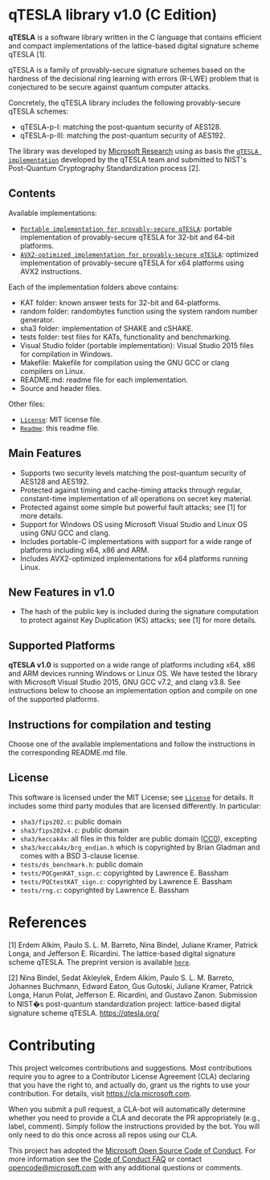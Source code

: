 
# qTESLA library v1.0 (C Edition)

**qTESLA** is a software library written in the C language that contains efficient and compact implementations of the lattice-based digital signature scheme qTESLA [1]. 

qTESLA is a family of provably-secure signature schemes based on the hardness of the decisional ring learning with errors (R-LWE) problem that is conjectured to be secure against quantum computer attacks.

Concretely, the qTESLA library includes the following provably-secure qTESLA schemes:

* qTESLA-p-I: matching the post-quantum security of AES128.
* qTESLA-p-III: matching the post-quantum security of AES192.

The library was developed by [Microsoft Research](http://research.microsoft.com/) using as basis the [`qTESLA implementation`](https://github.com/qtesla/qTesla) developed by the qTESLA team and submitted to NIST's Post-Quantum Cryptography Standardization process [2].

## Contents

Available implementations:

* [`Portable implementation for provably-secure qTESLA`](provably_secure/portable/): portable implementation of provably-secure qTESLA for 32-bit and 64-bit platforms. 
* [`AVX2-optimized implementation for provably-secure qTESLA`](provably_secure/avx2/): optimized implementation of provably-secure qTESLA for x64 platforms using AVX2 instructions.

Each of the implementation folders above contains:

* KAT folder: known answer tests for 32-bit and 64-platforms.
* random folder: randombytes function using the system random number generator.
* sha3 folder: implementation of SHAKE and cSHAKE.  
* tests folder: test files for KATs, functionality and benchmarking.  
* Visual Studio folder (portable implementation): Visual Studio 2015 files for compilation in Windows.
* Makefile: Makefile for compilation using the GNU GCC or clang compilers on Linux. 
* README.md: readme file for each implementation.
* Source and header files.

Other files:

* [`License`](LICENSE): MIT license file.
* [`Readme`](README.md): this readme file.

## Main Features

- Supports two security levels matching the post-quantum security of AES128 and AES192.
- Protected against timing and cache-timing attacks through regular, constant-time implementation of 
  all operations on secret key material.
- Protected against some simple but powerful fault attacks; see [1] for more details.
- Support for Windows OS using Microsoft Visual Studio and Linux OS using GNU GCC and clang.     
- Includes portable-C implementations with support for a wide range of platforms including x64, x86 and ARM. 
- Includes AVX2-optimized implementations for x64 platforms running Linux. 

## New Features in v1.0

- The hash of the public key is included during the signature computation to protect against Key Duplication (KS)
  attacks; see [1] for more details. 

## Supported Platforms

**qTESLA v1.0** is supported on a wide range of platforms including x64, x86 and ARM devices running Windows 
or Linux OS. We have tested the library with Microsoft Visual Studio 2015, GNU GCC v7.2, and clang v3.8.
See instructions below to choose an implementation option and compile on one of the supported platforms.

## Instructions for compilation and testing

Choose one of the available implementations and follow the instructions in the corresponding README.md file.

## License

This software is licensed under the MIT License; see [`License`](LICENSE) for details.
It includes some third party modules that are licensed differently. In particular:

- `sha3/fips202.c`: public domain
- `sha3/fips202x4.c`: public domain
- `sha3/keccak4x`: all files in this folder are public domain ([CC0](http://creativecommons.org/publicdomain/zero/1.0/)), excepting
- `sha3/keccak4x/brg_endian.h` which is copyrighted by Brian Gladman and comes with a BSD 3-clause license.
- `tests/ds_benchmark.h`: public domain
- `tests/PQCgenKAT_sign.c`: copyrighted by Lawrence E. Bassham 
- `tests/PQCtestKAT_sign.c`: copyrighted by Lawrence E. Bassham
- `tests/rng.c`: copyrighted by Lawrence E. Bassham 

# References

[1]  Erdem Alkim, Paulo S. L. M. Barreto, Nina Bindel, Juliane Kramer, Patrick Longa, and Jefferson E. Ricardini. The lattice-based digital signature scheme qTESLA. 
The preprint version is available [`here`](http://eprint.iacr.org/2016/963). 

[2]  Nina Bindel, Sedat Akleylek, Erdem Alkim, Paulo S. L. M. Barreto, Johannes Buchmann, Edward Eaton, Gus Gutoski, Juliane Kramer, Patrick Longa, Harun Polat, Jefferson E. Ricardini, and Gustavo Zanon. Submission to NIST�s post-quantum standardization project: lattice-based digital signature scheme qTESLA. https://qtesla.org/   

# Contributing

This project welcomes contributions and suggestions.  Most contributions require you to agree to a
Contributor License Agreement (CLA) declaring that you have the right to, and actually do, grant us
the rights to use your contribution. For details, visit https://cla.microsoft.com.

When you submit a pull request, a CLA-bot will automatically determine whether you need to provide
a CLA and decorate the PR appropriately (e.g., label, comment). Simply follow the instructions
provided by the bot. You will only need to do this once across all repos using our CLA.

This project has adopted the [Microsoft Open Source Code of Conduct](https://opensource.microsoft.com/codeofconduct/).
For more information see the [Code of Conduct FAQ](https://opensource.microsoft.com/codeofconduct/faq/) or
contact [opencode@microsoft.com](mailto:opencode@microsoft.com) with any additional questions or comments.